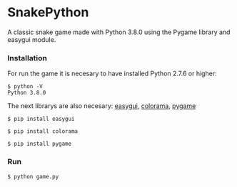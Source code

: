 # SnakePython
A classic snake game made with Python 3.8.0 using the Pygame library and easygui module.


### Installation
For run the game it is necesary to have installed Python 2.7.6 or higher:

    $ python -V
    Python 3.8.0

The next librarys are also necesary: [easygui](https://pypi.org/project/easygui/), [colorama](https://pypi.org/project/colorama/), [pygame](https://www.pygame.org/news)
 
    $ pip install easygui

    $ pip install colorama

    $ pip install pygame

### Run

    $ python game.py 
